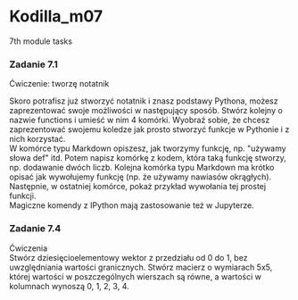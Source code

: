 # Kodilla_m07
7th module tasks

### Zadanie 7.1
Ćwiczenie: tworzę notatnik<br>

Skoro potrafisz już stworzyć notatnik i znasz podstawy Pythona, możesz zaprezentować swoje możliwości w następujący sposób. Stwórz kolejny o nazwie functions i umieść w nim 4 komórki. Wyobraź sobie, że chcesz zaprezentować swojemu koledze jak prosto stworzyć funkcje w Pythonie i z nich korzystać.<br>
W komórce typu Markdown opiszesz, jak tworzymy funkcję, np. "używamy słowa def" itd. Potem napisz komórkę z kodem, która taką funkcję stworzy, np. dodawanie dwóch liczb. Kolejna komórka typu Markdown ma krótko opisać jak wywołujemy funkcję (np. że używamy nawiasów okrągłych). Następnie, w ostatniej komórce, pokaż przykład wywołania tej prostej funkcji.<br>
Magiczne komendy z IPython mają zastosowanie też w Jupyterze.<br>


### Zadanie 7.4
Ćwiczenia<br>
<prep>
    Stwórz dziesięcioelementowy wektor z przedziału od 0 do 1, bez uwzględniania wartości granicznych.
    Stwórz macierz o wymiarach 5x5, której wartości w poszczególnych wierszach są równe, a wartości w kolumnach wynoszą 0, 1, 2, 3, 4.
</prep>